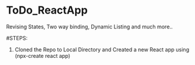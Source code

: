 # ToDo_ReactApp

Revising States, Two way binding, Dynamic Listing and much more..

#STEPS:

1.  Cloned the Repo to Local Directory and Created a new React app using (npx-create react app)
